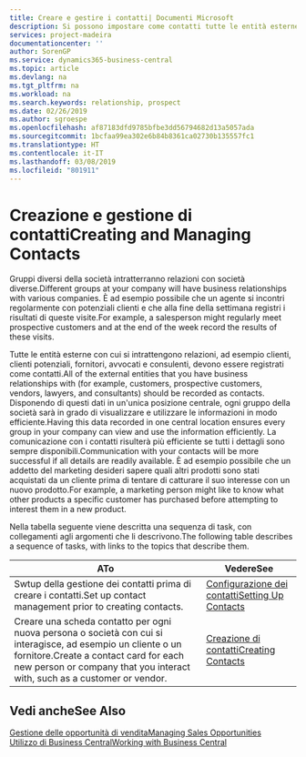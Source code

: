 ```yaml
---
title: Creare e gestire i contatti| Documenti Microsoft
description: Si possono impostare come contatti tutte le entità esterne con cui si ha una relazione d'affari, ad esempio prospetti, clienti, fornitori e consulenti.
services: project-madeira
documentationcenter: ''
author: SorenGP
ms.service: dynamics365-business-central
ms.topic: article
ms.devlang: na
ms.tgt_pltfrm: na
ms.workload: na
ms.search.keywords: relationship, prospect
ms.date: 02/26/2019
ms.author: sgroespe
ms.openlocfilehash: af87183dfd9785bfbe3dd56794682d13a5057ada
ms.sourcegitcommit: 1bcfaa99ea302e6b84b8361ca02730b135557fc1
ms.translationtype: HT
ms.contentlocale: it-IT
ms.lasthandoff: 03/08/2019
ms.locfileid: "801911"
---
```

# <a name="creating-and-managing-contacts"></a><span data-ttu-id="1e0c9-103">Creazione e gestione di contatti</span><span class="sxs-lookup"><span data-stu-id="1e0c9-103">Creating and Managing Contacts</span></span>
<span data-ttu-id="1e0c9-104">Gruppi diversi della società intratterranno relazioni con società diverse.</span><span class="sxs-lookup"><span data-stu-id="1e0c9-104">Different groups at your company will have business relationships with various companies.</span></span> <span data-ttu-id="1e0c9-105">È ad esempio possibile che un agente si incontri regolarmente con potenziali clienti e che alla fine della settimana registri i risultati di queste visite.</span><span class="sxs-lookup"><span data-stu-id="1e0c9-105">For example, a salesperson might regularly meet prospective customers and at the end of the week record the results of these visits.</span></span>

<span data-ttu-id="1e0c9-106">Tutte le entità esterne con cui si intrattengono relazioni, ad esempio clienti, clienti potenziali, fornitori, avvocati e consulenti, devono essere registrati come contatti.</span><span class="sxs-lookup"><span data-stu-id="1e0c9-106">All of the external entities that you have business relationships with (for example, customers, prospective customers, vendors, lawyers, and consultants) should be recorded as contacts.</span></span> <span data-ttu-id="1e0c9-107">Disponendo di questi dati in un'unica posizione centrale, ogni gruppo della società sarà in grado di visualizzare e utilizzare le informazioni in modo efficiente.</span><span class="sxs-lookup"><span data-stu-id="1e0c9-107">Having this data recorded in one central location ensures every group in your company can view and use the information efficiently.</span></span> <span data-ttu-id="1e0c9-108">La comunicazione con i contatti risulterà più efficiente se tutti i dettagli sono sempre disponibili.</span><span class="sxs-lookup"><span data-stu-id="1e0c9-108">Communication with your contacts will be more successful if all details are readily available.</span></span> <span data-ttu-id="1e0c9-109">È ad esempio possibile che un addetto del marketing desideri sapere quali altri prodotti sono stati acquistati da un cliente prima di tentare di catturare il suo interesse con un nuovo prodotto.</span><span class="sxs-lookup"><span data-stu-id="1e0c9-109">For example, a marketing person might like to know what other products a specific customer has purchased before attempting to interest them in a new product.</span></span>

<span data-ttu-id="1e0c9-110">Nella tabella seguente viene descritta una sequenza di task, con collegamenti agli argomenti che li descrivono.</span><span class="sxs-lookup"><span data-stu-id="1e0c9-110">The following table describes a sequence of tasks, with links to the topics that describe them.</span></span>

| <span data-ttu-id="1e0c9-111">A</span><span class="sxs-lookup"><span data-stu-id="1e0c9-111">To</span></span> | <span data-ttu-id="1e0c9-112">Vedere</span><span class="sxs-lookup"><span data-stu-id="1e0c9-112">See</span></span> |
| --- | --- |
| <span data-ttu-id="1e0c9-113">Swtup della gestione dei contatti prima di creare i contatti.</span><span class="sxs-lookup"><span data-stu-id="1e0c9-113">Set up contact management prior to creating contacts.</span></span> |[<span data-ttu-id="1e0c9-114">Configurazione dei contatti</span><span class="sxs-lookup"><span data-stu-id="1e0c9-114">Setting Up Contacts</span></span>](marketing-setup-contacts.md) |
| <span data-ttu-id="1e0c9-115">Creare una scheda contatto per ogni nuova persona o società con cui si interagisce, ad esempio un cliente o un fornitore.</span><span class="sxs-lookup"><span data-stu-id="1e0c9-115">Create a contact card for each new person or company that you interact with, such as a customer or vendor.</span></span> |[<span data-ttu-id="1e0c9-116">Creazione di contatti</span><span class="sxs-lookup"><span data-stu-id="1e0c9-116">Creating Contacts</span></span>](marketing-create-contact-companies.md) |

## <a name="see-also"></a><span data-ttu-id="1e0c9-117">Vedi anche</span><span class="sxs-lookup"><span data-stu-id="1e0c9-117">See Also</span></span>
[<span data-ttu-id="1e0c9-118">Gestione delle opportunità di vendita</span><span class="sxs-lookup"><span data-stu-id="1e0c9-118">Managing Sales Opportunities</span></span>](marketing-manage-sales-opportunities.md)  
[<span data-ttu-id="1e0c9-119">Utilizzo di Business Central</span><span class="sxs-lookup"><span data-stu-id="1e0c9-119">Working with Business Central</span></span>](ui-work-product.md)  
